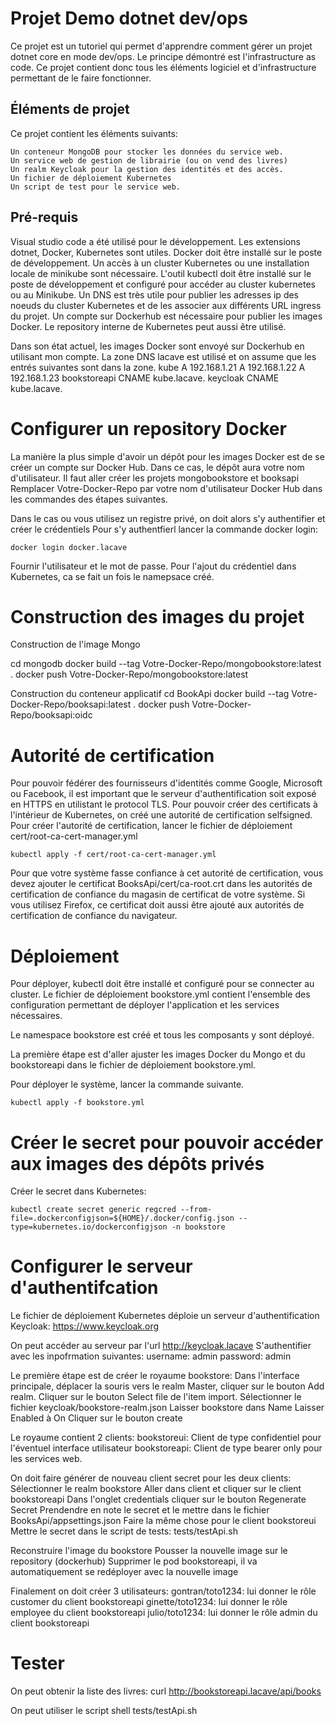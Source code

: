 # Projet Demo dotnet dev/ops
Ce projet est un tutoriel qui permet d'apprendre comment gérer un projet dotnet core en mode dev/ops.
Le principe démontré est l'infrastructure as code. Ce projet contient donc tous les éléments logiciel et d'infrastructure permettant de le faire fonctionner.

## Éléments de projet
Ce projet contient les éléments suivants:

    Un conteneur MongoDB pour stocker les données du service web.
    Un service web de gestion de librairie (ou on vend des livres)
    Un realm Keycloak pour la gestion des identités et des accès.
    Un fichier de déploiement Kubernetes
    Un script de test pour le service web.

## Pré-requis
Visual studio code a été utilisé pour le développement. Les extensions dotnet, Docker, Kubernetes sont utiles.
Docker doit être installé sur le poste de développement.
Un accès à un cluster Kubernetes ou une installation locale de minikube sont nécessaire.
L'outil kubectl doit être installé sur le poste de développement et configuré pour accéder au cluster kubernetes ou au Minikube.
Un DNS est très utile pour publier les adresses ip des noeuds du cluster Kubernetes et de les associer aux différents URL ingress du projet.
Un compte sur Dockerhub est nécessaire pour publier les images Docker. Le repository interne de Kubernetes peut aussi être utilisé.

Dans son état actuel, les images Docker sont envoyé sur Dockerhub en utilisant mon compte.
La zone DNS lacave est utilisé et on assume que les entrés suivantes sont dans la zone.
kube                    A       192.168.1.21
                        A       192.168.1.22
                        A       192.168.1.23
bookstoreapi            CNAME   kube.lacave.
keycloak                CNAME   kube.lacave.

# Configurer un repository Docker
La manière la plus simple d'avoir un dépôt pour les images Docker est de se créer un compte sur Docker Hub. Dans ce cas, le dépôt aura votre nom d'utilisateur.
Il faut aller créer les projets mongobookstore et booksapi
Remplacer Votre-Docker-Repo par votre nom d'utilisateur Docker Hub dans les commandes des étapes suivantes.

Dans le cas ou vous utilisez un registre privé, on doit alors s'y authentifier et créer le crédentiels
Pour s'y authentfierl lancer la commande docker login:

    docker login docker.lacave

Fournir l'utilisateur et le mot de passe. Pour l'ajout du crédentiel dans Kubernetes, ca se fait un fois le namepsace créé.

# Construction des images du projet
Construction de l'image Mongo

cd mongodb
docker build --tag Votre-Docker-Repo/mongobookstore:latest .
docker push Votre-Docker-Repo/mongobookstore:latest

Construction du conteneur applicatif
cd BookApi
docker build --tag Votre-Docker-Repo/booksapi:latest .
docker push Votre-Docker-Repo/booksapi:oidc

# Autorité de certification
Pour pouvoir fédérer des fournisseurs d'identités comme Google, Microsoft ou Facebook, il est important que le serveur d'authentification soit exposé en HTTPS en utilistant le protocol TLS.
Pour pouvoir créer des certificats à l'intérieur de Kubernetes, on créé une autorité de certification selfsigned.
Pour créer l'autorité de certification, lancer le fichier de déploiement cert/root-ca-cert-manager.yml

    kubectl apply -f cert/root-ca-cert-manager.yml

Pour que votre système fasse confiance à cet autorité de certification, vous devez ajouter le certificat BooksApi/cert/ca-root.crt dans les autorités de certification de confiance du magasin de certificat de votre système. Si vous utilisez Firefox, ce certificat doit aussi être ajouté aux autorités de certification de confiance du navigateur.

# Déploiement
Pour déployer, kubectl doit être installé et configuré pour se connecter au cluster.
Le fichier de déploiement bookstore.yml contient l'ensemble des configuration permettant de déployer l'application et les services nécessaires.

Le namespace bookstore est créé et tous les composants y sont déployé.

La première étape est d'aller ajuster les images Docker du Mongo et du bookstoreapi dans le fichier de déploiement bookstore.yml.

Pour déployer le système, lancer la commande suivante.

    kubectl apply -f bookstore.yml

# Créer le secret pour pouvoir accéder aux images des dépôts privés

Créer le secret dans Kubernetes:

    kubectl create secret generic regcred --from-file=.dockerconfigjson=${HOME}/.docker/config.json --type=kubernetes.io/dockerconfigjson -n bookstore

# Configurer le serveur d'authentifcation
Le fichier de déploiement Kubernetes déploie un serveur d'authentification Keycloak: https://www.keycloak.org

On peut accéder au serveur par l'url http://keycloak.lacave
S'authentifier avec les inpofrmation suivantes:
    username: admin
    password: admin

Le première étape est de créer le royaume bookstore:
    Dans l'interface principale, déplacer la souris vers le realm Master, cliquer sur le bouton Add realm.
    Cliquer sur le bouton Select file de l'item import.
    Sélectionner le fichier keycloak/bookstore-realm.json
    Laisser bookstore dans Name
    Laisser Enabled à On
    Cliquer sur le bouton create

Le royaume contient 2 clients:
    bookstoreui: Client de type confidentiel pour l'éventuel interface utilisateur
    bookstoreapi: Client de type bearer only pour les services web.

On doit faire générer de nouveau client secret pour les deux clients:
    Sélectionner le realm bookstore
    Aller dans client et cliquer sur le client bookstoreapi
    Dans l'onglet credentials cliquer sur le bouton Regenerate Secret
    Prendendre en note le secret et le mettre dans le fichier BooksApi/appsettings.json
    Faire la même chose pour le client bookstoreui
    Mettre le secret dans le script de tests: tests/testApi.sh

Reconstruire l'image du bookstore
Pousser la nouvelle image sur le repository (dockerhub)
Supprimer le pod bookstoreapi, il va automatiquement se redéployer avec la nouvelle image

Finalement on doit créer 3 utilisateurs:
    gontran/toto1234: lui donner le rôle customer du client bookstoreapi
    ginette/toto1234: lui donner le rôle employee du client bookstoreapi
    julio/toto1234: lui donner le rôle admin du client bookstoreapi

 
# Tester
On peut obtenir la liste des livres:
curl http://bookstoreapi.lacave/api/books

On peut utiliser le script shell tests/testApi.sh